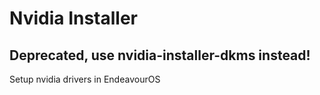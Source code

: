 # Nvidia Installer

## Deprecated, use nvidia-installer-dkms instead!

Setup nvidia drivers in EndeavourOS
